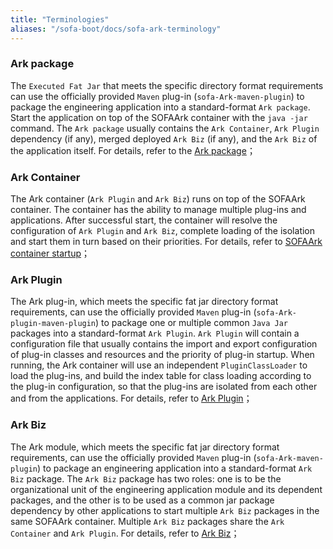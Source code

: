 ```yaml
---
title: "Terminologies"
aliases: "/sofa-boot/docs/sofa-ark-terminology"
---
```


### Ark package

The `Executed Fat Jar` that meets the specific directory format requirements can use the officially provided `Maven` plug-in (`sofa-Ark-maven-plugin`) to package the engineering application into a standard-format `Ark package`. Start the application on top of the SOFAArk container with the `java -jar` command. The `Ark package` usually contains the `Ark Container`, `Ark Plugin` dependency (if any), merged deployed `Ark Biz` (if any), and the `Ark Biz` of the application itself. For details, refer to the [Ark package](../sofa-ark-ark-jar)；

### Ark Container

The Ark container (`Ark Plugin` and `Ark Biz`) runs on top of the SOFAArk container. The container has the ability to manage multiple plug-ins and applications. After successful start, the container will resolve the configuration of `Ark Plugin` and `Ark Biz`, complete loading of the isolation and start them in turn based on their priorities. For details, refer to [SOFAArk container startup](../sofa-ark-startup)；

### Ark Plugin

The Ark plug-in, which meets the specific fat jar directory format requirements, can use the officially provided `Maven` plug-in (`sofa-Ark-plugin-maven-plugin`) to package one or multiple common `Java Jar` packages into a standard-format `Ark Plugin`. `Ark Plugin` will contain a configuration file that usually contains the import and export configuration of plug-in classes and resources and the priority of plug-in startup. When running, the Ark container will use an independent `PluginClassLoader` to load the plug-ins, and build the index table for class loading according to the plug-in configuration, so that the plug-ins are isolated from each other and from the applications. For details, refer to [Ark Plugin](../sofa-ark-ark-plugin)；

### Ark Biz

The Ark module, which meets the specific fat jar directory format requirements, can use the officially provided `Maven` plug-in (`sofa-Ark-maven-plugin`) to package an engineering application into a standard-format `Ark Biz` package. The `Ark Biz` package has two roles: one is to be the organizational unit of the engineering application module and its dependent packages, and the other is to be used as a common jar package dependency by other applications to start multiple `Ark Biz` packages in the same SOFAArk container. Multiple `Ark Biz` packages share the `Ark Container` and `Ark Plugin`. For details, refer to [Ark Biz](../sofa-ark-ark-biz)；